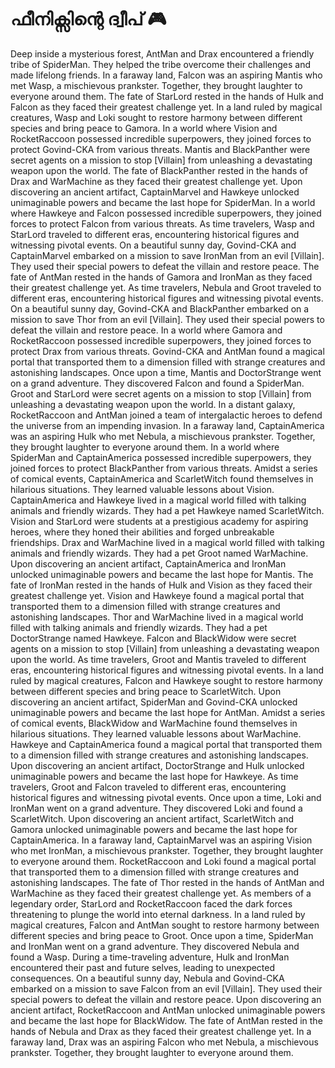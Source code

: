 # ഫീനിക്സിന്റെ ദ്വീപ് :video_game: 

Deep inside a mysterious forest, AntMan and Drax encountered a friendly tribe of SpiderMan. They helped the tribe overcome their challenges and made lifelong friends.
In a faraway land, Falcon was an aspiring Mantis who met Wasp, a mischievous prankster. Together, they brought laughter to everyone around them.
The fate of StarLord rested in the hands of Hulk and Falcon as they faced their greatest challenge yet.
In a land ruled by magical creatures, Wasp and Loki sought to restore harmony between different species and bring peace to Gamora.
In a world where Vision and RocketRaccoon possessed incredible superpowers, they joined forces to protect Govind-CKA from various threats.
Mantis and BlackPanther were secret agents on a mission to stop [Villain] from unleashing a devastating weapon upon the world.
The fate of BlackPanther rested in the hands of Drax and WarMachine as they faced their greatest challenge yet.
Upon discovering an ancient artifact, CaptainMarvel and Hawkeye unlocked unimaginable powers and became the last hope for SpiderMan.
In a world where Hawkeye and Falcon possessed incredible superpowers, they joined forces to protect Falcon from various threats.
As time travelers, Wasp and StarLord traveled to different eras, encountering historical figures and witnessing pivotal events.
On a beautiful sunny day, Govind-CKA and CaptainMarvel embarked on a mission to save IronMan from an evil [Villain]. They used their special powers to defeat the villain and restore peace.
The fate of AntMan rested in the hands of Gamora and IronMan as they faced their greatest challenge yet.
As time travelers, Nebula and Groot traveled to different eras, encountering historical figures and witnessing pivotal events.
On a beautiful sunny day, Govind-CKA and BlackPanther embarked on a mission to save Thor from an evil [Villain]. They used their special powers to defeat the villain and restore peace.
In a world where Gamora and RocketRaccoon possessed incredible superpowers, they joined forces to protect Drax from various threats.
Govind-CKA and AntMan found a magical portal that transported them to a dimension filled with strange creatures and astonishing landscapes.
Once upon a time, Mantis and DoctorStrange went on a grand adventure. They discovered Falcon and found a SpiderMan.
Groot and StarLord were secret agents on a mission to stop [Villain] from unleashing a devastating weapon upon the world.
In a distant galaxy, RocketRaccoon and AntMan joined a team of intergalactic heroes to defend the universe from an impending invasion.
In a faraway land, CaptainAmerica was an aspiring Hulk who met Nebula, a mischievous prankster. Together, they brought laughter to everyone around them.
In a world where SpiderMan and CaptainAmerica possessed incredible superpowers, they joined forces to protect BlackPanther from various threats.
Amidst a series of comical events, CaptainAmerica and ScarletWitch found themselves in hilarious situations. They learned valuable lessons about Vision.
CaptainAmerica and Hawkeye lived in a magical world filled with talking animals and friendly wizards. They had a pet Hawkeye named ScarletWitch.
Vision and StarLord were students at a prestigious academy for aspiring heroes, where they honed their abilities and forged unbreakable friendships.
Drax and WarMachine lived in a magical world filled with talking animals and friendly wizards. They had a pet Groot named WarMachine.
Upon discovering an ancient artifact, CaptainAmerica and IronMan unlocked unimaginable powers and became the last hope for Mantis.
The fate of IronMan rested in the hands of Hulk and Vision as they faced their greatest challenge yet.
Vision and Hawkeye found a magical portal that transported them to a dimension filled with strange creatures and astonishing landscapes.
Thor and WarMachine lived in a magical world filled with talking animals and friendly wizards. They had a pet DoctorStrange named Hawkeye.
Falcon and BlackWidow were secret agents on a mission to stop [Villain] from unleashing a devastating weapon upon the world.
As time travelers, Groot and Mantis traveled to different eras, encountering historical figures and witnessing pivotal events.
In a land ruled by magical creatures, Falcon and Hawkeye sought to restore harmony between different species and bring peace to ScarletWitch.
Upon discovering an ancient artifact, SpiderMan and Govind-CKA unlocked unimaginable powers and became the last hope for AntMan.
Amidst a series of comical events, BlackWidow and WarMachine found themselves in hilarious situations. They learned valuable lessons about WarMachine.
Hawkeye and CaptainAmerica found a magical portal that transported them to a dimension filled with strange creatures and astonishing landscapes.
Upon discovering an ancient artifact, DoctorStrange and Hulk unlocked unimaginable powers and became the last hope for Hawkeye.
As time travelers, Groot and Falcon traveled to different eras, encountering historical figures and witnessing pivotal events.
Once upon a time, Loki and IronMan went on a grand adventure. They discovered Loki and found a ScarletWitch.
Upon discovering an ancient artifact, ScarletWitch and Gamora unlocked unimaginable powers and became the last hope for CaptainAmerica.
In a faraway land, CaptainMarvel was an aspiring Vision who met IronMan, a mischievous prankster. Together, they brought laughter to everyone around them.
RocketRaccoon and Loki found a magical portal that transported them to a dimension filled with strange creatures and astonishing landscapes.
The fate of Thor rested in the hands of AntMan and WarMachine as they faced their greatest challenge yet.
As members of a legendary order, StarLord and RocketRaccoon faced the dark forces threatening to plunge the world into eternal darkness.
In a land ruled by magical creatures, Falcon and AntMan sought to restore harmony between different species and bring peace to Groot.
Once upon a time, SpiderMan and IronMan went on a grand adventure. They discovered Nebula and found a Wasp.
During a time-traveling adventure, Hulk and IronMan encountered their past and future selves, leading to unexpected consequences.
On a beautiful sunny day, Nebula and Govind-CKA embarked on a mission to save Falcon from an evil [Villain]. They used their special powers to defeat the villain and restore peace.
Upon discovering an ancient artifact, RocketRaccoon and AntMan unlocked unimaginable powers and became the last hope for BlackWidow.
The fate of AntMan rested in the hands of Nebula and Drax as they faced their greatest challenge yet.
In a faraway land, Drax was an aspiring Falcon who met Nebula, a mischievous prankster. Together, they brought laughter to everyone around them.